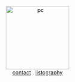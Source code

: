 <div align="center"> 
<img src="https://files.catbox.moe/fgwbzq.gif" alt="pc" width="170px"><br>
<a href="https://discordapp.com/users/1149471699683790868">contact</a> . <a href="https://listography.com/hito">listography</a>
</div
